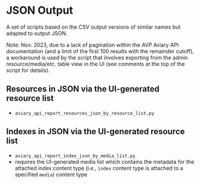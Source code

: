 # JSON Output

A set of scripts based on the CSV output versions of similar names but adapted to output JSON.

Note: Nov. 2023, due to a lack of pagination within the AVP Aviary API documentation (and a limit of the first 100 results with the remainder cutoff), a workaround is used by the script that involves exporting from the admin resource/media/etc. table view in the UI (see comments at the top of the script for details).

## Resources in JSON via the UI-generated resource list

* `aviary_api_report_resources_json_by_resource_list.py`

## Indexes in JSON via the UI-generated resource list

* `aviary_api_report_index_json_by_media_list.py`
* requires the UI-generated media list which contains the metadata for the attached index content type (i.e., `index` content type is attached to a specified `media`) content type
